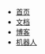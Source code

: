 - [首页](https://fastdlabs.com/)
- [文档](http://docs.fastdlabs.com/)
- [博客](http://blog.fastdlabs.com)
- [机器人](http://bot.fastdlabs.com/)